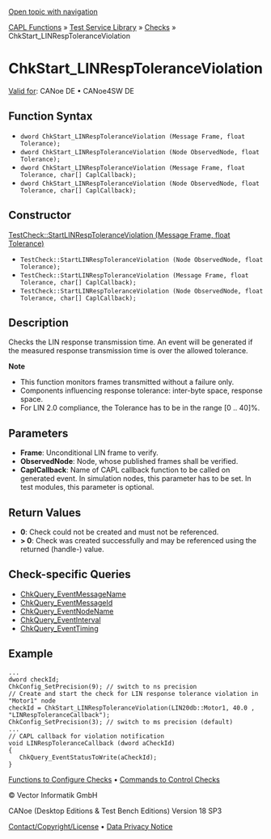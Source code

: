 [Open topic with navigation](../../../../../CANoeDEFamily.htm#Topics/CAPLFunctions/Test/Functions/CAPLfunctionChkStartLinRespToleranceViolation.md)

[CAPL Functions](../../CAPLfunctions.md) » [Test Service Library](../CAPLfunctionsTSLOverview.md) » [Checks](../CAPLfunctionsTSLCheckOverview.md) » ChkStart_LINRespToleranceViolation

# ChkStart_LINRespToleranceViolation

[Valid for](../../../Shared/FeatureAvailability.md): CANoe DE • CANoe4SW DE

## Function Syntax

- `dword ChkStart_LINRespToleranceViolation (Message Frame, float Tolerance);`
- `dword ChkStart_LINRespToleranceViolation (Node ObservedNode, float Tolerance);`
- `dword ChkStart_LINRespToleranceViolation (Message Frame, float Tolerance, char[] CaplCallback);`
- `dword ChkStart_LINRespToleranceViolation (Node ObservedNode, float Tolerance, char[] CaplCallback);`

## Constructor

[TestCheck::StartLINRespToleranceViolation (Message Frame, float Tolerance)](../../../Shared/CAPL/General/ClassesAndObjects.md)
- `TestCheck::StartLINRespToleranceViolation (Node ObservedNode, float Tolerance);`
- `TestCheck::StartLINRespToleranceViolation (Message Frame, float Tolerance, char[] CaplCallback);`
- `TestCheck::StartLINRespToleranceViolation (Node ObservedNode, float Tolerance, char[] CaplCallback);`

## Description

Checks the LIN response transmission time. An event will be generated if the measured response transmission time is over the allowed tolerance.

**Note**
- This function monitors frames transmitted without a failure only.
- Components influencing response tolerance: inter-byte space, response space.
- For LIN 2.0 compliance, the Tolerance has to be in the range [0 .. 40]%.

## Parameters

- **Frame**: Unconditional LIN frame to verify.
- **ObservedNode**: Node, whose published frames shall be verified.
- **CaplCallback**: Name of CAPL callback function to be called on generated event. In simulation nodes, this parameter has to be set. In test modules, this parameter is optional.

## Return Values

- **0**: Check could not be created and must not be referenced.
- **> 0**: Check was created successfully and may be referenced using the returned (handle-) value.

## Check-specific Queries

- [ChkQuery_EventMessageName](CAPLfunctionChkQueryEventMessageName.md)
- [ChkQuery_EventMessageId](CAPLfunctionChkQueryEventMessageId.md)
- [ChkQuery_EventNodeName](CAPLfunctionChkQueryEventNodeName.md)
- [ChkQuery_EventInterval](CAPLfunctionChkQueryEventInterval.md)
- [ChkQuery_EventTiming](CAPLfunctionChkQueryEventTiming.md)

## Example

```plaintext
...
dword checkId;
ChkConfig_SetPrecision(9); // switch to ns precision
// Create and start the check for LIN response tolerance violation in "Motor1" node
checkId = ChkStart_LINRespToleranceViolation(LIN20db::Motor1, 40.0 , "LINRespToleranceCallback");
ChkConfig_SetPrecision(3); // switch to ms precision (default)
...
// CAPL callback for violation notification
void LINRespToleranceCallback (dword aCheckId)
{
   ChkQuery_EventStatusToWrite(aCheckId);
}
```

[Functions to Configure Checks](../CAPLfunctionsTSLConfigurationFunctions.md) • [Commands to Control Checks](../CAPLfunctionsTSLCheckControlCommands.md)

© Vector Informatik GmbH

CANoe (Desktop Editions & Test Bench Editions) Version 18 SP3

[Contact/Copyright/License](../../../Shared/ContactCopyrightLicense.md) • [Data Privacy Notice](https://www.vector.com/int/en/company/get-info/privacy-policy/)